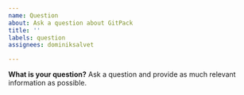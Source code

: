 ```yaml
---
name: Question
about: Ask a question about GitPack
title: ''
labels: question
assignees: dominiksalvet

---
```


**What is your question?**
Ask a question and provide as much relevant information as possible.
